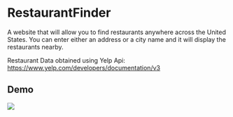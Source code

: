 # RestaurantFinder
A website that will allow you to find restaurants anywhere across the United States. You can enter either an address or a city name and it will display the restaurants nearby. 

Restaurant Data obtained using Yelp Api: https://www.yelp.com/developers/documentation/v3

## Demo

![](https://gifs.com/gif/restaurant-finder-3Q4rYp)
